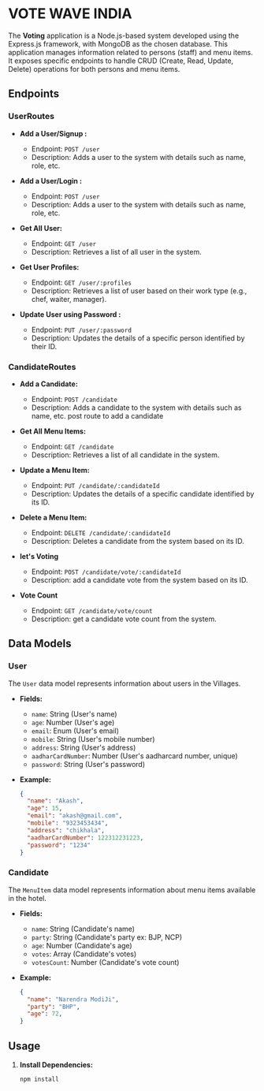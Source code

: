 # VOTE WAVE INDIA

The **Voting** application is a Node.js-based system developed using the Express.js framework, with MongoDB as the chosen database. This application manages information related to persons (staff) and menu items. It exposes specific endpoints to handle CRUD (Create, Read, Update, Delete) operations for both persons and menu items.

## Endpoints

### UserRoutes
- **Add a User/Signup :**
  - Endpoint: `POST /user`
  - Description: Adds a user to the system with details such as name, role, etc.

- **Add a User/Login :**
  - Endpoint: `POST /user`
  - Description: Adds a user to the system with details such as name, role, etc.

- **Get All User:**
  - Endpoint: `GET /user`
  - Description: Retrieves a list of all user in the system.

- **Get User Profiles:**
  - Endpoint: `GET /user/:profiles`
  - Description: Retrieves a list of user based on their work type (e.g., chef, waiter, manager).

- **Update User using Password :**
  - Endpoint: `PUT /user/:password`
  - Description: Updates the details of a specific person identified by their ID.

### CandidateRoutes
- **Add a Candidate:**
  - Endpoint: `POST /candidate`
  - Description: Adds a candidate to the system with details such as name, etc. post route to add a candidate 

- **Get All Menu Items:**
  - Endpoint: `GET /candidate`
  - Description: Retrieves a list of all candidate in the system.

- **Update a Menu Item:**
  - Endpoint: `PUT /candidate/:candidateId`
  - Description: Updates the details of a specific candidate identified by its ID.

- **Delete a Menu Item:**
  - Endpoint: `DELETE /candidate/:candidateId`
  - Description: Deletes a candidate from the system based on its ID.
 
- **let's Voting**
  - Endpoint: `POST /candidate/vote/:candidateId`
  - Description: add a candidate vote from the system based on its ID.
 
- **Vote Count**
  - Endpoint: `GET /candidate/vote/count`
  - Description: get a candidate vote count from the system.

## Data Models

### User
The `User` data model represents information about users in the Villages.

- **Fields:**
  - `name`: String (User's name)
  - `age`: Number (User's age)
  - `email`: Enum (User's email)
  - `mobile`: String (User's mobile number)
  - `address`: String (User's address)
  - `aadharCardNumber`: Number (User's aadharcard number, unique)
  - `password`: String (User's password)

- **Example:**
  ```json
  {
    "name": "Akash",
    "age": 15,
    "email": "akash@gmail.com",
    "mobile": "9323453434",
    "address": "chikhala",
    "aadharCardNumber": 122312231223,
    "password": "1234"
  }


### Candidate
The `MenuItem` data model represents information about menu items available in the hotel.

- **Fields:**
  - `name`: String (Candidate's name)
  - `party`: String (Candidate's party ex: BJP, NCP)
  - `age`: Number (Candidate's age)
  - `votes`: Array (Candidate's votes)
  - `votesCount`: Number (Candidate's vote count)

- **Example:**
  ```json
  {
    "name": "Narendra ModiJi",
    "party": "BHP",
    "age": 72,
  }


## Usage

1. **Install Dependencies:**
   ```bash
   npm install
